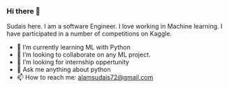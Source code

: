 ### Hi there 👋
Sudais here. I am a software Engineer. I love working in Machine learning. I have participated in a number of competitions on Kaggle.


- 🌱 I’m currently learning ML with Python
- 👯 I’m looking to collaborate on any ML project.
- 🤔 I’m looking for internship oppertunity
- 💬 Ask me anything about python
- 📫 How to reach me: alamsudais72@gmail.com
